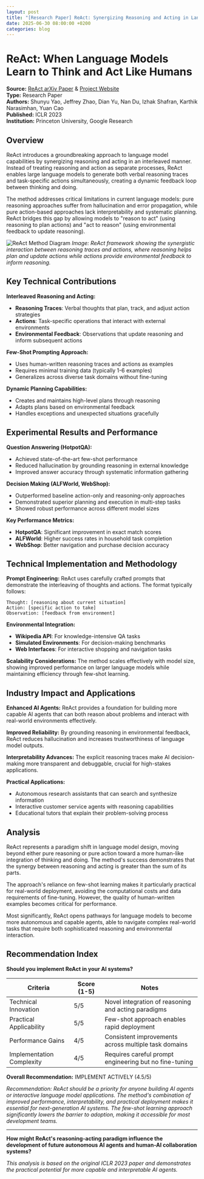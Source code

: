 ```yaml
---
layout: post
title: "[Research Paper] ReAct: Synergizing Reasoning and Acting in Language Models"
date: 2025-06-30 08:00:00 +0200
categories: blog
---
```


# ReAct: When Language Models Learn to Think and Act Like Humans

**Source:** [ReAct arXiv Paper](https://arxiv.org/abs/2210.03629) & [Project Website](https://react-lm.github.io/)  
**Type:** Research Paper  
**Authors:** Shunyu Yao, Jeffrey Zhao, Dian Yu, Nan Du, Izhak Shafran, Karthik Narasimhan, Yuan Cao  
**Published:** ICLR 2023  
**Institution:** Princeton University, Google Research

## Overview

ReAct introduces a groundbreaking approach to language model capabilities by synergizing reasoning and acting in an interleaved manner. Instead of treating reasoning and action as separate processes, ReAct enables large language models to generate both verbal reasoning traces and task-specific actions simultaneously, creating a dynamic feedback loop between thinking and doing.

The method addresses critical limitations in current language models: pure reasoning approaches suffer from hallucination and error propagation, while pure action-based approaches lack interpretability and systematic planning. ReAct bridges this gap by allowing models to "reason to act" (using reasoning to plan actions) and "act to reason" (using environmental feedback to update reasoning).

![ReAct Method Diagram](https://react-lm.github.io/files/diagram.png "ReAct Reasoning and Acting Framework")
*Image: ReAct framework showing the synergistic interaction between reasoning traces and actions, where reasoning helps plan and update actions while actions provide environmental feedback to inform reasoning.*

## Key Technical Contributions

**Interleaved Reasoning and Acting:**
- **Reasoning Traces**: Verbal thoughts that plan, track, and adjust action strategies
- **Actions**: Task-specific operations that interact with external environments
- **Environmental Feedback**: Observations that update reasoning and inform subsequent actions

**Few-Shot Prompting Approach:**
- Uses human-written reasoning traces and actions as examples
- Requires minimal training data (typically 1-6 examples)
- Generalizes across diverse task domains without fine-tuning

**Dynamic Planning Capabilities:**
- Creates and maintains high-level plans through reasoning
- Adapts plans based on environmental feedback
- Handles exceptions and unexpected situations gracefully

## Experimental Results and Performance

**Question Answering (HotpotQA):**
- Achieved state-of-the-art few-shot performance
- Reduced hallucination by grounding reasoning in external knowledge
- Improved answer accuracy through systematic information gathering

**Decision Making (ALFWorld, WebShop):**
- Outperformed baseline action-only and reasoning-only approaches
- Demonstrated superior planning and execution in multi-step tasks
- Showed robust performance across different model sizes

**Key Performance Metrics:**
- **HotpotQA**: Significant improvement in exact match scores
- **ALFWorld**: Higher success rates in household task completion
- **WebShop**: Better navigation and purchase decision accuracy

## Technical Implementation and Methodology

**Prompt Engineering:**
ReAct uses carefully crafted prompts that demonstrate the interleaving of thoughts and actions. The format typically follows:
```
Thought: [reasoning about current situation]
Action: [specific action to take]
Observation: [feedback from environment]
```

**Environmental Integration:**
- **Wikipedia API**: For knowledge-intensive QA tasks
- **Simulated Environments**: For decision-making benchmarks
- **Web Interfaces**: For interactive shopping and navigation tasks

**Scalability Considerations:**
The method scales effectively with model size, showing improved performance on larger language models while maintaining efficiency through few-shot learning.

## Industry Impact and Applications

**Enhanced AI Agents:**
ReAct provides a foundation for building more capable AI agents that can both reason about problems and interact with real-world environments effectively.

**Improved Reliability:**
By grounding reasoning in environmental feedback, ReAct reduces hallucination and increases trustworthiness of language model outputs.

**Interpretability Advances:**
The explicit reasoning traces make AI decision-making more transparent and debuggable, crucial for high-stakes applications.

**Practical Applications:**
- Autonomous research assistants that can search and synthesize information
- Interactive customer service agents with reasoning capabilities
- Educational tutors that explain their problem-solving process

## Analysis

ReAct represents a paradigm shift in language model design, moving beyond either pure reasoning or pure action toward a more human-like integration of thinking and doing. The method's success demonstrates that the synergy between reasoning and acting is greater than the sum of its parts.

The approach's reliance on few-shot learning makes it particularly practical for real-world deployment, avoiding the computational costs and data requirements of fine-tuning. However, the quality of human-written examples becomes critical for performance.

Most significantly, ReAct opens pathways for language models to become more autonomous and capable agents, able to navigate complex real-world tasks that require both sophisticated reasoning and environmental interaction.

## Recommendation Index

**Should you implement ReAct in your AI systems?**

| Criteria | Score (1-5) | Notes |
|----------|-------------|-------|
| Technical Innovation | 5/5 | Novel integration of reasoning and acting paradigms |
| Practical Applicability | 5/5 | Few-shot approach enables rapid deployment |
| Performance Gains | 4/5 | Consistent improvements across multiple task domains |
| Implementation Complexity | 4/5 | Requires careful prompt engineering but no fine-tuning |

**Overall Recommendation:** IMPLEMENT ACTIVELY (4.5/5)

*Recommendation: ReAct should be a priority for anyone building AI agents or interactive language model applications. The method's combination of improved performance, interpretability, and practical deployment makes it essential for next-generation AI systems. The few-shot learning approach significantly lowers the barrier to adoption, making it accessible for most development teams.*

---

**How might ReAct's reasoning-acting paradigm influence the development of future autonomous AI agents and human-AI collaboration systems?**

*This analysis is based on the original ICLR 2023 paper and demonstrates the practical potential for more capable and interpretable AI agents.*